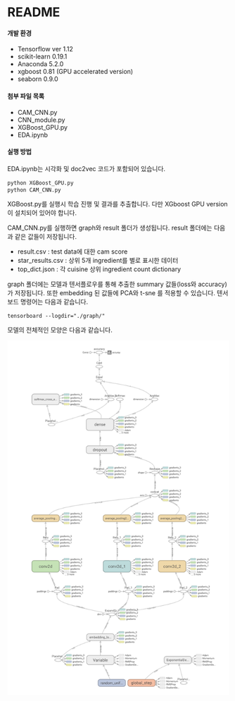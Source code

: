 # README

#### 개발 환경
- Tensorflow ver 1.12
- scikit-learn 0.19.1
- Anaconda 5.2.0
- xgboost 0.81 (GPU accelerated version)
- seaborn 0.9.0

#### 첨부 파일 목록
- CAM_CNN.py 
- CNN_module.py
- XGBoost_GPU.py
- EDA.ipynb

#### 실행 방법

EDA.ipynb는 시각화 및 doc2vec 코드가 포함되어 있습니다.

```console
python XGBoost_GPU.py 
python CAM_CNN.py 
```

XGBoost.py를 실행시 학습 진행 및 결과를 추출합니다. 다만 XGboost GPU version이 설치되어 있어야 합니다.  

CAM_CNN.py를 실행하면 graph와 result 폴더가 생성됩니다. result 폴더에는 다음과 같은 값들이 저장됩니다.

- result.csv : test data에 대한 cam score 
- star_results.csv : 상위 5개 ingredient를 별로 표시한 데이터
- top_dict.json : 각 cuisine 상위 ingredient count dictionary

graph 폴더에는 모델과 텐서플로우를 통해 추출한 summary 값들(loss와 accuracy)가 저장됩니다. 
또한 embedding 된 값들에 PCA와 t-sne 를 적용할 수 있습니다. 텐서보드 명령어는 다음과 같습니다.

```console
tensorboard --logdir="./graph/"
```


모델의 전체적인 모양은 다음과 같습니다.

![graph](https://github.com/Jayhey/CAM-square/blob/master/assets/graph.PNG)

